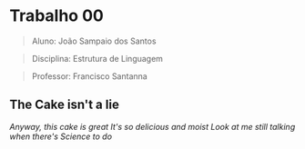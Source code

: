 # Trabalho 00
>Aluno: João Sampaio dos Santos

>Disciplina: Estrutura de Linguagem

>Professor: Francisco Santanna

## The Cake isn't a lie
*Anyway, this cake is great
It's so delicious and moist
Look at me still talking
when there's Science to do*
